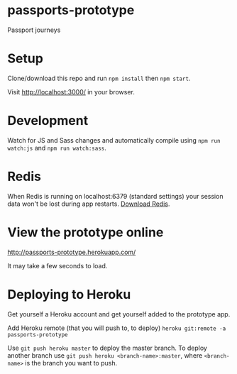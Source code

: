# passports-prototype

Passport journeys

# Setup

Clone/download this repo and run `npm install` then `npm start`.

Visit <a href="http://localhost:3000/" target="_blank">http://localhost:3000/</a> in your browser.

# Development

Watch for JS and Sass changes and automatically compile using `npm run watch:js` and `npm run watch:sass`.

# Redis

When Redis is running on localhost:6379 (standard settings) your session data won't be lost during app restarts. [Download Redis](http://redis.io/download).

# View the prototype online

<a href="http://passports-prototype.herokuapp.com/" target="_blank">http://passports-prototype.herokuapp.com/</a>

It may take a few seconds to load.

# Deploying to Heroku

Get yourself a Heroku account and get yourself added to the prototype app.

Add Heroku remote (that you will push to, to deploy) `heroku git:remote -a passports-prototype`

Use `git push heroku master` to deploy the master branch. To deploy another branch use `git push heroku <branch-name>:master`, where `<branch-name>` is the branch you want to push.
